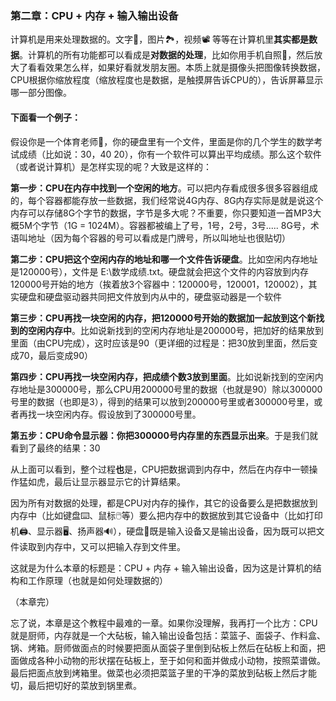 ### 第二章：CPU + 内存 + 输入输出设备

计算机是用来处理数据的。文字📑，图片🏞️，视频📽️ 等等在计算机里**其实都是数据**。计算机的所有功能都可以看成是**对数据的处理**，比如你用手机自照🤳，然后放大了看看效果怎么样，如果好看就发朋友圈。本质上就是摄像头把图像转换数据，CPU根据你缩放程度（缩放程度也是数据，是触摸屏告诉CPU的），告诉屏幕显示哪一部分图像。

#### 下面看一个例子：

假设你是一个体育老师🧘‍，你的硬盘里有一个文件，里面是你的几个学生的数学考试成绩（比如说：30，40 20），你有一个软件可以算出平均成绩。那么这个软件（或者说计算机）是怎样实现的呢？大致是这样的：

**第一步：CPU在内存中找到一个空闲的地方**。可以把内存看成很多很多容器组成的，每个容器都能存放一些数据，我们经常说4G内存、8G内存实际是就是说这个内存可以存储8G个字节的数据，字节是多大呢？不重要，你只要知道一首MP3大概5M个字节（1G = 1024M）。容器都被编上了号，1号，2号，3号..... 8G号，术语叫地址（因为每个容器的号可以看成是门牌号，所以叫地址也很贴切）

**第二步：CPU把这个空闲内存的地址和哪一个文件告诉硬盘**。比如空闲内存地址是120000号），文件是 E:\数学成绩.txt。硬盘就会把这个文件的内容放到内存120000号开始的地方（挨着放3个容器中：120000号，120001，120002），其实硬盘和硬盘驱动器共同把文件放到内从中的，硬盘驱动器是一个软件

**第三步：CPU再找一块空闲的内存，把120000号开始的数据加一起放到这个新找到的空闲内存中**。比如说新找到的空闲内存地址是200000号，把加好的结果放到里面（由CPU完成），这时应该是90（更详细的过程是：把30放到里面，然后变成70，最后变成90）

**第四步：CPU再找一块空闲内存，把成绩个数3放到里面**。比如说新找到的空闲内存地址是300000号，那么CPU用200000号里的数据（也就是90）除以300000号里的数据（也即是3），得到的结果可以放到200000号里或者300000号里，或者再找一块空闲内存。假设放到了300000号里。

**第五步：CPU命令显示器：你把300000号内存里的东西显示出来**。于是我们就看到了最终的结果：30

从上面可以看到，整个过程**也**是，CPU把数据调到内存中，然后在内存中一顿操作猛如虎，最后让显示器显示它的计算结果。

因为所有对数据的处理，都是CPU对内存的操作，其它的设备要么是把数据放到内存中（比如键盘⌨️、鼠标🖱️等）要么把内存中的数据放到其它设备中（比如打印机🖨️、显示器🖥️、扬声器🔊），硬盘💽既是输入设备又是输出设备，因为既可以把文件读取到内存中，又可以把输入存到文件里。

这就是为什么本章的标题是：CPU + 内存 + 输入输出设备，因为这是计算机的结构和工作原理（也就是如何处理数据的）

（本章完）

忘了说，本章是这个教程中最难的一章。如果你没理解，我再打一个比方：CPU就是厨师，内存就是一个大砧板，输入输出设备包括：菜篮子、面袋子、作料盒、锅、烤箱。厨师做面点的时候要把面从面袋子里倒到砧板上然后在砧板上和面，把面做成各种小动物的形状摆在砧板上，至于如何和面并做成小动物，按照菜谱做。最后把面点放到烤箱里。做菜也必须把菜篮子里的干净的菜放到砧板上然后才能切，最后把切好的菜放到锅里煮。